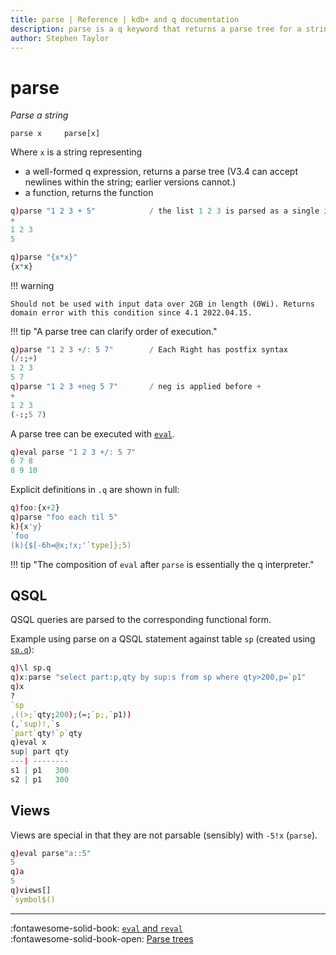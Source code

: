 ```yaml
---
title: parse | Reference | kdb+ and q documentation
description: parse is a q keyword that returns a parse tree for a string expression.
author: Stephen Taylor
---
```

# parse






_Parse a string_

```syntax
parse x     parse[x]
```

Where `x` is a string representing 

-   a well-formed q expression, returns a parse tree (V3.4 can accept newlines within the string; earlier versions cannot.)
-   a function, returns the function

```q
q)parse "1 2 3 + 5"            / the list 1 2 3 is parsed as a single item
+
1 2 3
5

q)parse "{x*x}"
{x*x}
```

!!! warning 

    Should not be used with input data over 2GB in length (0Wi). Returns domain error with this condition since 4.1 2022.04.15.

!!! tip "A parse tree can clarify order of execution."

```q
q)parse "1 2 3 +/: 5 7"        / Each Right has postfix syntax
(/:;+)
1 2 3
5 7
q)parse "1 2 3 +neg 5 7"       / neg is applied before +
+
1 2 3
(-:;5 7)
```

A parse tree can be executed with [`eval`](eval.md).

<!-- 
K expressions should be prefixed with `"k)"`, e.g.
```q
q)parse "k)!10"
!:
10
```
 -->
```q
q)eval parse "1 2 3 +/: 5 7"
6 7 8
8 9 10
```

Explicit definitions in `.q` are shown in full:

```q
q)foo:{x+2}
q)parse "foo each til 5"
k){x'y}
`foo
(k){$[-6h=@x;!x;'`type]};5)
```

!!! tip "The composition of `eval` after `parse` is essentially the q interpreter."


## QSQL

QSQL queries are parsed to the corresponding functional form.

Example using parse on a QSQL statement against table `sp` (created using [`sp.q`](https://raw.githubusercontent.com/KxSystems/kdb/master/sp.q)):

```q
q)\l sp.q
q)x:parse "select part:p,qty by sup:s from sp where qty>200,p=`p1"
q)x
?
`sp
,((>;`qty;200);(=;`p;,`p1))
(,`sup)!,`s
`part`qty!`p`qty
q)eval x
sup| part qty
---| --------
s1 | p1   300
s2 | p1   300
```


## Views

Views are special in that they are not parsable (sensibly) with `-5!x` (`parse`).

```q
q)eval parse"a::5"
5
q)a
5
q)views[]
`symbol$()
```


----
:fontawesome-solid-book:
[`eval` and `reval`](eval.md)
<br>
:fontawesome-solid-book-open:
[Parse trees](../basics/parsetrees.md)
